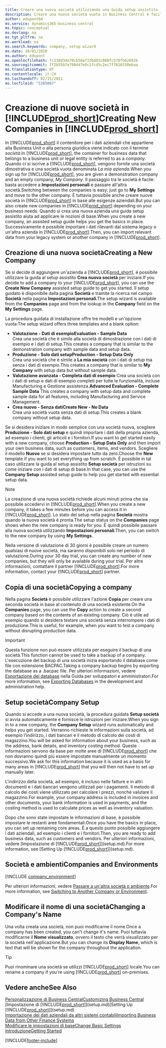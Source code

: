 ```yaml
---
title: Creare una nuova società utilizzando una Guida setup assistito | Microsoft Docs
description: Creare una nuova società vuota in Business Central è facile. Una Guida setup assistito fornisce le istruzioni nei vari passaggi e consente di importare i dati aziendali esistenti.
author: edupont04
ms.service: dynamics365-business-central
ms.topic: conceptual
ms.devlang: na
ms.tgt_pltfrm: na
ms.workload: na
ms.search.keywords: company, setup wizard
ms.date: 10/01/2020
ms.author: edupont
ms.openlocfilehash: fc318d3de70cb56e722bd02c868fc570fb62692b
ms.sourcegitcommit: ff2b55b7e790447e0c1fcd5c2ec7f7610338ebaa
ms.translationtype: HT
ms.contentlocale: it-CH
ms.lasthandoff: 02/15/2021
ms.locfileid: "5385067"
---
```

# <a name="creating-new-companies-in-prod_short"></a><span data-ttu-id="61d69-104">Creazione di nuove società in [!INCLUDE[prod_short](includes/prod_short.md)]</span><span class="sxs-lookup"><span data-stu-id="61d69-104">Creating New Companies in [!INCLUDE[prod_short](includes/prod_short.md)]</span></span>

<span data-ttu-id="61d69-105">In [!INCLUDE[prod_short](includes/prod_short.md)] il contenitore per i dati aziendali che appartiene alla Business Unit o alla persona giuridica viene indicato con il termine *società*.</span><span class="sxs-lookup"><span data-stu-id="61d69-105">In [!INCLUDE[prod_short](includes/prod_short.md)], the container for business data that belongs to a business unit or legal entity is referred to as a *company*.</span></span> <span data-ttu-id="61d69-106">Quando ci si iscrive a [!INCLUDE[prod_short](includes/prod_short.md)], vengono fornite una società dimostrativa e una società vuota denominata *La mia azienda*.</span><span class="sxs-lookup"><span data-stu-id="61d69-106">When you sign up for [!INCLUDE[prod_short](includes/prod_short.md)], you are given a demonstration company and an empty company, *My Company*.</span></span> <span data-ttu-id="61d69-107">Il passaggio tra le società è facile: basta accedere a **Impostazioni personali** e passare all'altra società.</span><span class="sxs-lookup"><span data-stu-id="61d69-107">Switching between the companies is easy: just go to **My Settings** and move to the other company.</span></span> <span data-ttu-id="61d69-108">È tuttavia possibile anche creare nuove società in [!INCLUDE[prod_short](includes/prod_short.md)] in base alle esigenze aziendali.</span><span class="sxs-lookup"><span data-stu-id="61d69-108">But you can also create new companies in [!INCLUDE[prod_short](includes/prod_short.md)] depending on your business needs.</span></span> <span data-ttu-id="61d69-109">Quando si crea una nuova azienda una guida setup assistito aiuta ad applicare le nozioni di base.</span><span class="sxs-lookup"><span data-stu-id="61d69-109">When you create a new company, an assisted setup guide helps you get the basics in place.</span></span> <span data-ttu-id="61d69-110">Successivamente è possibile importare i dati rilevanti dal sistema legacy o un'altra azienda in [!INCLUDE[prod_short](includes/prod_short.md)].</span><span class="sxs-lookup"><span data-stu-id="61d69-110">Then, you can import relevant data from your legacy system or another company in [!INCLUDE[prod_short](includes/prod_short.md)].</span></span>  

## <a name="creating-a-new-company"></a><span data-ttu-id="61d69-111">Creazione di una nuova società</span><span class="sxs-lookup"><span data-stu-id="61d69-111">Creating a New Company</span></span>

<span data-ttu-id="61d69-112">Se si decide di aggiungere un'azienda a [!INCLUDE[prod_short](includes/prod_short.md)], è possibile utilizzare la guida al setup assistito **Crea nuova società** per iniziare.</span><span class="sxs-lookup"><span data-stu-id="61d69-112">If you decide to add a company to your [!INCLUDE[prod_short](includes/prod_short.md)], you can use the **Create New Company** assisted setup guide to get you started.</span></span> <span data-ttu-id="61d69-113">Il setup guidato è disponibile dalla pagina **Società** e tramite la ricerca nel campo **Società** nella pagina **Impostazioni personali**.</span><span class="sxs-lookup"><span data-stu-id="61d69-113">The setup wizard is available from the **Companies** page and from the lookup in the **Company** field on the **My Settings** page.</span></span>  

<span data-ttu-id="61d69-114">La procedura guidata di installazione offre tre modelli e un'opzione vuota:</span><span class="sxs-lookup"><span data-stu-id="61d69-114">The setup wizard offers three templates and a blank option:</span></span>

- <span data-ttu-id="61d69-115">**Valutazione - Dati di esempio**</span><span class="sxs-lookup"><span data-stu-id="61d69-115">**Evaluation - Sample Data**</span></span>  
    <span data-ttu-id="61d69-116">Crea una società che è simile alla società di dimostrazione con i dati di esempio e i dati di setup.</span><span class="sxs-lookup"><span data-stu-id="61d69-116">This creates a company that is similar to the demonstration company with sample data and setup data.</span></span>  
- <span data-ttu-id="61d69-117">**Produzione - Solo dati setup**</span><span class="sxs-lookup"><span data-stu-id="61d69-117">**Production - Setup Data Only**</span></span>  
    <span data-ttu-id="61d69-118">Crea una società che è simile a **La mia società** con i dati di setup ma senza i dati di esempio.</span><span class="sxs-lookup"><span data-stu-id="61d69-118">This creates a company that is similar to **My Company** with setup data but without sample data.</span></span>
- <span data-ttu-id="61d69-119">**Valutazione avanzata - Completa dati di esempio** Crea una società con i dati di setup e dati di esempio completi per tutte le funzionalità, incluse Manufacturing e Gestione assistenza.</span><span class="sxs-lookup"><span data-stu-id="61d69-119">**Advanced Evaluation - Complete Sample Data** This creates a company with setup data and complete sample data for all features, including Manufacturing and Service Management.</span></span>
- <span data-ttu-id="61d69-120">**Crea nuovo - Senza dati**</span><span class="sxs-lookup"><span data-stu-id="61d69-120">**Create New - No Data**</span></span>  
    <span data-ttu-id="61d69-121">Crea una società vuota senza dati di setup.</span><span class="sxs-lookup"><span data-stu-id="61d69-121">This creates a blank company without setup data.</span></span>  

<span data-ttu-id="61d69-122">Se si desidera iniziare in modo semplice con una società nuova, scegliere **Produzione - Solo dati setup** e quindi importare i dati della propria azienda, ad esempio i clienti, gli articoli e i fornitori.</span><span class="sxs-lookup"><span data-stu-id="61d69-122">If you want to get started easily with a new company, choose **Production - Setup Data Only** and then import your own business data, such as customers, items, and vendors.</span></span> <span data-ttu-id="61d69-123">Scegliere il modello **Nuovo** se si desidera impostare tutto da zero.</span><span class="sxs-lookup"><span data-stu-id="61d69-123">Choose the **New** template if you want to set everything up from scratch.</span></span> <span data-ttu-id="61d69-124">È possibile in tal caso utilizzare la guida al setup assistito **Setup società** per istruzioni su come iniziare con i dati di setup di base.</span><span class="sxs-lookup"><span data-stu-id="61d69-124">In that case, you can use the **Company Setup** assisted setup guide to help you get started with essential setup data.</span></span>  

> [!NOTE]  
> <span data-ttu-id="61d69-125">La creazione di una nuova società richiede alcuni minuti prima che sia possibile accedervi in [!INCLUDE[prod_short](includes/prod_short.md)].</span><span class="sxs-lookup"><span data-stu-id="61d69-125">When you create a new company, it takes a few minutes before you can access it in [!INCLUDE[prod_short](includes/prod_short.md)].</span></span> <span data-ttu-id="61d69-126">Lo stato del setup nella pagina **Società** mostra quando la nuova società è pronta.</span><span class="sxs-lookup"><span data-stu-id="61d69-126">The setup status on the **Companies** page shows when the new company is ready for you.</span></span> <span data-ttu-id="61d69-127">È quindi possibile passare alla nuova società utilizzando **Impostazioni personali**.</span><span class="sxs-lookup"><span data-stu-id="61d69-127">Then, you can switch to the new company by using **My Settings**.</span></span>  

<span data-ttu-id="61d69-128">Nella versione di valutazione di 30 giorni è possibile creare un numero qualsiasi di nuove società, ma saranno disponibili solo nel periodo di valutazione.</span><span class="sxs-lookup"><span data-stu-id="61d69-128">During your 30 day trial, you can create any number of new companies, but they will only be available during your trial.</span></span> <span data-ttu-id="61d69-129">Per altre informazioni, contattare il partner [!INCLUDE[prod_short](includes/prod_short.md)].</span><span class="sxs-lookup"><span data-stu-id="61d69-129">For more information, contact your [!INCLUDE[prod_short](includes/prod_short.md)] partner.</span></span>  

## <a name="copying-a-company"></a><span data-ttu-id="61d69-130">Copia di una società</span><span class="sxs-lookup"><span data-stu-id="61d69-130">Copying a company</span></span>

<span data-ttu-id="61d69-131">Nella pagina **Società** è possibile utilizzare l'azione **Copia** per creare una seconda società in base al contenuto di una società esistente.</span><span class="sxs-lookup"><span data-stu-id="61d69-131">On the **Companies** page, you can use the **Copy** action to create a second company based on the contents of an existing company.</span></span> <span data-ttu-id="61d69-132">Ciò è utile ad esempio quando si desidera testare una società senza interrompere i dati di produzione.</span><span class="sxs-lookup"><span data-stu-id="61d69-132">This is useful, for example, when you want to test a company without disrupting production data.</span></span>

> [!Important]
> <span data-ttu-id="61d69-133">Questa funzione non può essere utilizzata per eseguire il backup di una società.</span><span class="sxs-lookup"><span data-stu-id="61d69-133">This function cannot be used to take a backup of a company.</span></span> <span data-ttu-id="61d69-134">L'esecuzione del backup di una società inizia esportando il database come file con estensione BACPAC.</span><span class="sxs-lookup"><span data-stu-id="61d69-134">Taking a company backup begins by exporting the database as a .bacpac file.</span></span> <span data-ttu-id="61d69-135">Per ulteriori informazioni, vedere [Esportazione dei database](/dynamics365/business-central/dev-itpro/administration/tenant-admin-center-database-export) nella Guida per sviluppatori e amministratori.</span><span class="sxs-lookup"><span data-stu-id="61d69-135">For more information, see [Exporting Databases](/dynamics365/business-central/dev-itpro/administration/tenant-admin-center-database-export) in the development and administration help.</span></span>

## <a name="company-setup"></a><span data-ttu-id="61d69-136">Setup società</span><span class="sxs-lookup"><span data-stu-id="61d69-136">Company Setup</span></span>

<span data-ttu-id="61d69-137">Quando si accede a una nuova società, la procedura guidata **Setup società** si avvia automaticamente e fornisce le istruzioni per iniziare.</span><span class="sxs-lookup"><span data-stu-id="61d69-137">When you sign in to a new company, the **Company Setup** wizard runs automatically and helps you get started.</span></span> <span data-ttu-id="61d69-138">Verranno richieste le informazioni sulla società, ad esempio l'indirizzo, i dati bancari e il metodo di calcolo dei costi di magazzino.</span><span class="sxs-lookup"><span data-stu-id="61d69-138">You will be asked for information about your business, such as the address, bank details, and inventory costing method.</span></span> <span data-ttu-id="61d69-139">Queste informazioni servono da base per molte aree di [!INCLUDE[prod_short](includes/prod_short.md)] che non dovranno quindi più essere impostate manualmente un momento successivo.</span><span class="sxs-lookup"><span data-stu-id="61d69-139">We ask for this information because it is used as a basis for many areas in [!INCLUDE[prod_short](includes/prod_short.md)] that you will then not have to set up manually later.</span></span>  

<span data-ttu-id="61d69-140">L'indirizzo della società, ad esempio, è incluso nelle fatture e in altri documenti e i dati bancari vengono utilizzati per i pagamenti. Il metodo di calcolo dei costi viene utilizzato per calcolare i prezzi, nonché valutare il magazzino.</span><span class="sxs-lookup"><span data-stu-id="61d69-140">For example, your company address is included in invoices and other documents, your bank information is used in payments, and the costing method is used to calculate prices as well as inventory valuation.</span></span>  

<span data-ttu-id="61d69-141">Dopo che sono state impostate le informazioni di base, è possibile impostare le restanti aree fondamentali.</span><span class="sxs-lookup"><span data-stu-id="61d69-141">Once you have the basics in place, you can set up remaining core areas.</span></span> <span data-ttu-id="61d69-142">È a questo punto possibile aggiungere i dati aziendali, ad esempio i clienti e i fornitori.</span><span class="sxs-lookup"><span data-stu-id="61d69-142">Then, you are ready to add business data, such as customers and vendors.</span></span> <span data-ttu-id="61d69-143">Per ulteriori informazioni, vedere [Impostazione di [!INCLUDE[prod_short](includes/prod_short.md)]](setup.md).</span><span class="sxs-lookup"><span data-stu-id="61d69-143">For more information, see [Setting Up [!INCLUDE[prod_short](includes/prod_short.md)]](setup.md).</span></span>  

## <a name="companies-and-environments"></a><span data-ttu-id="61d69-144">Società e ambienti</span><span class="sxs-lookup"><span data-stu-id="61d69-144">Companies and Environments</span></span>

[!INCLUDE [company_environment](includes/company_environment.md)]

<span data-ttu-id="61d69-145">Per ulteriori informazioni, vedere [Passare a un'altra società o ambiente](ui-organization-switch.md).</span><span class="sxs-lookup"><span data-stu-id="61d69-145">For more information, see [Switching to Another Company or Environment](ui-organization-switch.md).</span></span> 

## <a name="changing-a-companys-name"></a><span data-ttu-id="61d69-146">Modificare il nome di una società</span><span class="sxs-lookup"><span data-stu-id="61d69-146">Changing a Company's Name</span></span>

<span data-ttu-id="61d69-147">Una volta creata una società, non puoi modificarne il nome.</span><span class="sxs-lookup"><span data-stu-id="61d69-147">Once a company has been created, you can't change it's name.</span></span> <span data-ttu-id="61d69-148">Puoi tuttavia modificarne il **Nome visualizzato**, ovvero il testo che verrà visualizzato per la società nell'applicazione.</span><span class="sxs-lookup"><span data-stu-id="61d69-148">But you can change its **Display Name**, which is text that will be shown for the company throughout the application.</span></span>  

> [!TIP]
> <span data-ttu-id="61d69-149">Puoi rinominare una società se utilizzi [!INCLUDE[prod_short](includes/prod_short.md)] locale.</span><span class="sxs-lookup"><span data-stu-id="61d69-149">You can rename a company if you're using [!INCLUDE[prod_short](includes/prod_short.md)] on-premises.</span></span>

## <a name="see-also"></a><span data-ttu-id="61d69-150">Vedere anche</span><span class="sxs-lookup"><span data-stu-id="61d69-150">See Also</span></span>

[<span data-ttu-id="61d69-151">Personalizzazione di Business Central</span><span class="sxs-lookup"><span data-stu-id="61d69-151">Customizing Business Central</span></span>](ui-customizing-overview.md)  
<span data-ttu-id="61d69-152">[Impostazione di [!INCLUDE[prod_short](includes/prod_short.md)]](setup.md)</span><span class="sxs-lookup"><span data-stu-id="61d69-152">[Setting Up [!INCLUDE[prod_short](includes/prod_short.md)]](setup.md)</span></span>  
[<span data-ttu-id="61d69-153">Importazione dei dati aziendali da altri sistemi contabili</span><span class="sxs-lookup"><span data-stu-id="61d69-153">Importing Business Data from Other Finance Systems</span></span>](across-import-data-configuration-packages.md)  
[<span data-ttu-id="61d69-154">Modificare le impostazioni di base</span><span class="sxs-lookup"><span data-stu-id="61d69-154">Change Basic Settings</span></span>](ui-change-basic-settings.md)  
[<span data-ttu-id="61d69-155">Introduzione</span><span class="sxs-lookup"><span data-stu-id="61d69-155">Getting Started</span></span>](product-get-started.md)  


[!INCLUDE[footer-include](includes/footer-banner.md)]